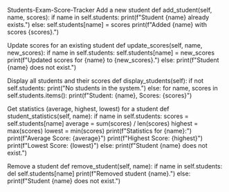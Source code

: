 Students-Exam-Score-Tracker
 Add a new student
    def add_student(self, name, scores):
        if name in self.students:
            print(f"Student {name} already exists.")
        else:
            self.students[name] = scores
            print(f"Added {name} with scores {scores}.")


 Update scores for an existing student
    def update_scores(self, name, new_scores):
        if name in self.students:
            self.students[name] = new_scores
            print(f"Updated scores for {name} to {new_scores}.")
        else:
            print(f"Student {name} does not exist.")


  Display all students and their scores
    def display_students(self):
        if not self.students:
            print("No students in the system.")
        else:
            for name, scores in self.students.items():
                print(f"Student: {name}, Scores: {scores}") 
                

  Get statistics (average, highest, lowest) for a student
    def student_statistics(self, name):
        if name in self.students:
            scores = self.students[name]
            average = sum(scores) / len(scores)
            highest = max(scores)
            lowest = min(scores)
            print(f"Statistics for {name}:")
            print(f"Average Score: {average}")
            print(f"Highest Score: {highest}")
            print(f"Lowest Score: {lowest}")
        else:
            print(f"Student {name} does not exist.")
            

   Remove a student
    def remove_student(self, name):
        if name in self.students:
            del self.students[name]
            print(f"Removed student {name}.")
        else:
            print(f"Student {name} does not exist.")
